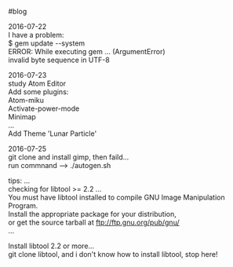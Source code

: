 #blog

2016-07-22  
I have a problem:  
$ gem update --system  
ERROR:  While executing gem ... (ArgumentError)  
        invalid byte sequence in UTF-8  
  
2016-07-23  
study Atom Editor  
  Add some plugins:  
    Atom-miku  
    Activate-power-mode  
    Minimap   
    ...  
  Add Theme 'Lunar Particle'  
  
2016-07-25  
git clone and install gimp, then faild...  
run commnand --> ./autogen.sh  

tips:
...  
checking for libtool >= 2.2 ...  
  You must have libtool installed to compile GNU Image Manipulation Program.  
  Install the appropriate package for your distribution,  
  or get the source tarball at ftp://ftp.gnu.org/pub/gnu/  
...
  
  Install libtool 2.2 or more...   
  git clone libtool, and i don't know how to install libtool, stop here!  
